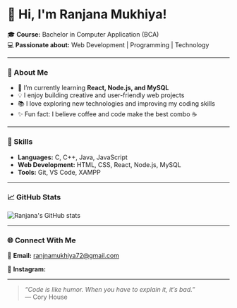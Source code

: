 # 👋 Hi, I'm Ranjana Mukhiya!

🎓 **Course:** Bachelor in Computer Application (BCA)  
💻 **Passionate about:** Web Development | Programming | Technology  

---

### 🚀 About Me
- 🌱 I’m currently learning **React, Node.js, and MySQL**  
- 💡 I enjoy building creative and user-friendly web projects  
- 📚 I love exploring new technologies and improving my coding skills  
- ✨ Fun fact: I believe coffee and code make the best combo ☕  

---

### 🧠 Skills
- **Languages:** C, C++, Java, JavaScript  
- **Web Development:** HTML, CSS, React, Node.js, MySQL  
- **Tools:** Git, VS Code, XAMPP  

---

### 📈 GitHub Stats
![Ranjana's GitHub stats](https://github-readme-stats.vercel.app/api?username=ranjanamukhiya&show_icons=true&theme=tokyonight)

---

### 🌐 Connect With Me
📧 **Email:** ranjnamukhiya72@gmail.com  

📸 **Instagram:** 

---

> *“Code is like humor. When you have to explain it, it’s bad.”*  
> — Cory House
